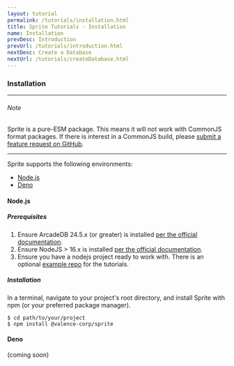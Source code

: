 ```yaml
---
layout: tutorial
permalink: /tutorials/installation.html
title: Sprite Tutorials - Installation
name: Installation
prevDesc: Introduction
prevUrl: /tutorials/introduction.html
nextDesc: Create a Database
nextUrl: /tutorials/createDatabase.html
---
```


### Installation

---

###### Note
Sprite is a pure-ESM package. This means it will not work with CommonJS format packages. If there is interest in a CommonJS build, please [submit a feature request on GitHub](https://www.github.com/valence-corp/sprite).

---

Sprite supports the following environments:

- [Node.js](#nodejs)
- [Deno](#deno)

<h4 id="nodejs">Node.js</h4>

##### Prerequisites
1. Ensure ArcadeDB 24.5.x (or greater) is installed [per the official documentation]().
2. Ensure NodeJS > 16.x is installed [per the official documentation]().
3. Ensure you have a nodejs project ready to work with. There is an optional [example repo]() for the tutorials.

##### Installation
In a terminal, navigate to your project's root directory, and install Sprite with npm (or your preferred package manager).

```
$ cd path/to/your/project
$ npm install @valence-corp/sprite
```

<h4 id="nodejs">Deno</h4>
(coming soon)
